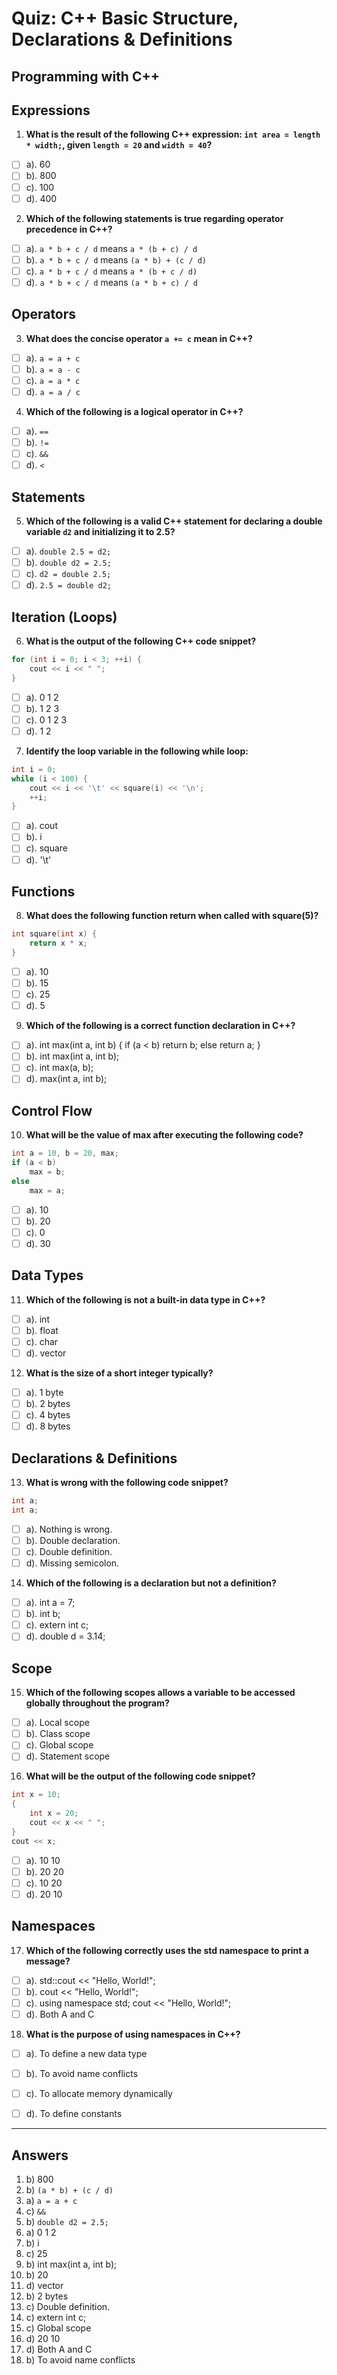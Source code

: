 # Quiz: C++ Basic Structure, Declarations & Definitions
## Programming with C++


## Expressions

1. **What is the result of the following C++ expression: `int area = length * width;`, given `length = 20` and `width = 40`?**
- [ ] a). 60
- [ ] b). 800
- [ ] c). 100
- [ ] d). 400

2. **Which of the following statements is true regarding operator precedence in C++?**
- [ ] a). `a * b + c / d` means `a * (b + c) / d`
- [ ] b). `a * b + c / d` means `(a * b) + (c / d)`
- [ ] c). `a * b + c / d` means `a * (b + c / d)`
- [ ] d). `a * b + c / d` means `(a * b + c) / d`

## Operators

3. **What does the concise operator `a += c` mean in C++?**
- [ ] a). `a = a + c`
- [ ] b). `a = a - c`
- [ ] c). `a = a * c`
- [ ] d). `a = a / c`

4. **Which of the following is a logical operator in C++?**
- [ ] a). `==`
- [ ] b). `!=`
- [ ] c). `&&`
- [ ] d). `<`

## Statements

5. **Which of the following is a valid C++ statement for declaring a double variable `d2` and initializing it to 2.5?**
- [ ] a). `double 2.5 = d2;`
- [ ] b). `double d2 = 2.5;`
- [ ] c). `d2 = double 2.5;`
- [ ] d). `2.5 = double d2;`

## Iteration (Loops)

6. **What is the output of the following C++ code snippet?**
```cpp
for (int i = 0; i < 3; ++i) {
    cout << i << " ";
}
```
- [ ] a). 0 1 2 
- [ ] b). 1 2 3 
- [ ] c). 0 1 2 3 
- [ ] d). 1 2 

7. **Identify the loop variable in the following while loop:**

```cpp
int i = 0;
while (i < 100) {
    cout << i << '\t' << square(i) << '\n';
    ++i;
}
```
- [ ] a). cout
- [ ] b). i
- [ ] c). square
- [ ] d). '\t'

## Functions

8. **What does the following function return when called with square(5)?**

```cpp
int square(int x) {
    return x * x;
}
```
- [ ] a). 10
- [ ] b). 15
- [ ] c). 25
- [ ] d). 5

9. **Which of the following is a correct function declaration in C++?**

- [ ] a). int max(int a, int b) { if (a < b) return b; else return a; }
- [ ] b). int max(int a, int b);
- [ ] c). int max(a, b);
- [ ] d). max(int a, int b);

## Control Flow

10. **What will be the value of max after executing the following code?**

```cpp
int a = 10, b = 20, max;
if (a < b) 
    max = b;
else 
    max = a;
```
- [ ] a). 10
- [ ] b). 20
- [ ] c). 0
- [ ] d). 30

## Data Types

11. **Which of the following is not a built-in data type in C++?**

- [ ] a). int
- [ ] b). float
- [ ] c). char
- [ ] d). vector

12. **What is the size of a short integer typically?**

- [ ] a). 1 byte
- [ ] b). 2 bytes
- [ ] c). 4 bytes
- [ ] d). 8 bytes

## Declarations & Definitions

13. **What is wrong with the following code snippet?**

```cpp
int a;
int a;
```
- [ ] a). Nothing is wrong.
- [ ] b). Double declaration.
- [ ] c). Double definition.
- [ ] d). Missing semicolon.

14. **Which of the following is a declaration but not a definition?**

- [ ] a). int a = 7;
- [ ] b). int b;
- [ ] c). extern int c;
- [ ] d). double d = 3.14;

## Scope

15. **Which of the following scopes allows a variable to be accessed globally throughout the program?**

- [ ] a). Local scope
- [ ] b). Class scope
- [ ] c). Global scope
- [ ] d). Statement scope

16. **What will be the output of the following code snippet?**

```cpp
int x = 10;
{
    int x = 20;
    cout << x << " ";
}
cout << x;
```
- [ ] a). 10 10
- [ ] b). 20 20
- [ ] c). 10 20
- [ ] d). 20 10

## Namespaces

17. **Which of the following correctly uses the std namespace to print a message?**

- [ ] a). std::cout << "Hello, World!";
- [ ] b). cout << "Hello, World!";
- [ ] c). using namespace std; cout << "Hello, World!";
- [ ] d). Both A and C

18. **What is the purpose of using namespaces in C++?**

- [ ] a). To define a new data type
- [ ] b). To avoid name conflicts
- [ ] c). To allocate memory dynamically
- [ ] d). To define constants


---

## Answers

1. b) 800
2. b) `(a * b) + (c / d)`
3. a) `a = a + c`
4. c) `&&`
5. b) `double d2 = 2.5;`
6. a) 0 1 2 
7. b) i
8. c) 25
9. b) int max(int a, int b);
10. b) 20
11. d) vector
12. b) 2 bytes
13. c) Double definition.
14. c) extern int c;
15. c) Global scope
16. d) 20 10
17. d) Both A and C
18. b) To avoid name conflicts